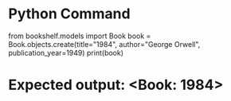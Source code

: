 # Python Command 
from bookshelf.models import Book
book = Book.objects.create(title="1984", author="George Orwell", publication_year=1949)
print(book)
# Expected output: <Book: 1984>